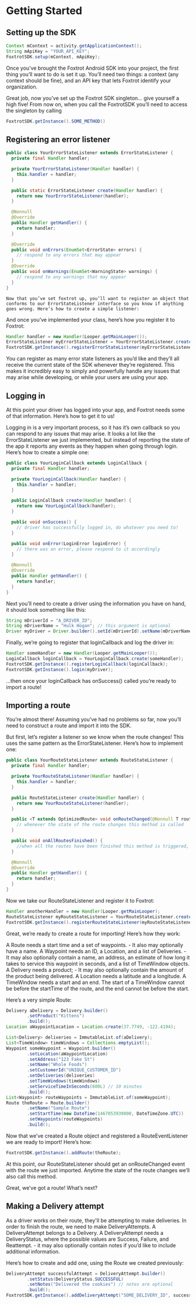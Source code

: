 # Getting Started

## Setting up the SDK


```java
Context mContext = activity.getApplicationContext();
String mApiKey = "YOUR_API_KEY";
FoxtrotSDK.setup(mContext, mApiKey);
```

Once you’ve brought the Foxtrot Android SDK into your project, the first thing you’ll want to do is set it up.
You’ll need two things: a context (any context should be fine), and an API key that lets Foxtrot identify your organization.

Great job, now you’ve set up the Foxtrot SDK singleton… give yourself a high five!
From now on, when you call the FoxtrotSDK you’ll need to access the singleton by calling 

```java
FoxtrotSDK.getInstance().SOME_METHOD()
```


## Registering an error listener

```java
public class YourErrorStateListener extends ErrorStateListener {
  private final Handler handler;

  private YourErrorStateListener(Handler handler) {
    this.handler = handler;
  }

  public static ErrorStateListener create(Handler handler) {
    return new YourErrorStateListener(handler);
  }

  @Nonnull 
  @Override 
  public Handler getHandler() { 
    return handler; 
  }

  @Override
  public void onErrors(EnumSet<ErrorState> errors) {
    // respond to any errors that may appear 
  } 
  @Override 
  public void onWarnings(EnumSet<WarningState> warnings) {
    // respond to any warnings that may appear 
  }
}
```

    Now that you’ve set foxtrot up, you’ll want to register an object that conforms to our ErrorStateListener interface so you know if anything goes wrong. Here’s how to create a simple listener:

And once you’ve implemented your class, here’s how you register it to Foxtrot:

```java
Handler handler = new Handler(Looper.getMainLooper());
ErrorStateListener myErrorStateListener = YourErrorStateListener.create(handler);
FoxtrotSDK.getInstance().registerErrorStateListener(myErrorStateListener);
```

You can register as many error state listeners as you’d like and they’ll all receive the current state of the SDK whenever they’re registered. This makes it incredibly easy to simply and powerfully handle any issues that may arise while developing, or while your users are using your app.

## Logging in

At this point your driver has logged into your app, and Foxtrot needs some of that information. Here’s how to get it to us!

Logging in is a very important process, so it has it’s own callback so you can respond to any issues that may arise. It looks a lot like the ErrorStateListener we just implemented, but instead of reporting the state of the app it reports any events as they happen when going through login. Here’s how to create a simple one:

```java
public class YourLoginCallback extends LoginCallback {
  private final Handler handler;

  private YourLoginCallback(Handler handler) {
    this.handler = handler;
  }

  public LoginCallback create(Handler handler) {
    return new YourLoginCallback(handler);
  }

  public void onSuccess() {
    // driver has successfully logged in, do whatever you need to! 
  }  

  public void onError(LoginError loginError) {
    // there was an error, please respond to it accordingly 
  }

  @Nonnull 
  @Override 
  public Handler getHandler() { 
    return handler; 
  }
}
```

Next you’ll need to create a driver using the information you have on hand, it should look something like this:

```java
String mDriverId = "A_DRIVER_ID";
String mDriverName = "Hulk Hogan"; // this argument is optional
Driver myDriver = Driver.builder().setId(mDriverId).setName(mDriverName).build();
```

Finally, we’re going to register that loginCallback and log the driver in:

```java
Handler someHandler = new Handler(Looper.getMainLooper());
LoginCallback loginCallback = YourLoginCallback.create(someHandler);
FoxtrotSDK.getInstance().registerLoginCallback(loginCallback);
FoxtrotSDK.getInstance().login(myDriver);
```

...then once your loginCallback has onSuccess() called you’re ready to import a route!

## Importing a route

You’re almost there! Assuming you’ve had no problems so far, now you’ll need to construct a route and import it into the SDK.

But first, let’s register a listener so we know when the route changes! This uses the same pattern as the ErrorStateListener. Here’s how to implement one:

```java
public class YourRouteStateListener extends RouteStateListener {
  private final Handler handler;

  private YourRouteStateListener(Handler handler) {
    this.handler = handler;
  }

  public RouteStateListener create(Handler handler) {
    return new YourRouteStateListener(handler);
  }

  public <T extends OptimizedRoute> void onRouteChanged(@Nonnull T route) {
    // whenever the state of the route changes this method is called 
  }  

  public void onAllRoutesFinished() { 
    //when all the routes have been finished this method is triggered, letting you know the day is over
  }

  @Nonnull 
  @Override 
  public Handler getHandler() { 
    return handler; 
  }
}
```

Now we take our RouteStateListener and register it to Foxtrot:

```java
Handler anotherHandler = new Handler(Looper.getMainLooper);
RouteStateListener myRouteStateListener = YourRouteStateListener.create(anotherHandler);
FoxtrotSDK.getInstance().registerRouteStateListener(myRouteStateListener);
```

Great, we’re ready to create a route for importing! Here’s how they work:

A Route needs a start time and a set of waypoints. 
    - It also may optionally have a name.
A Waypoint needs an ID, a Location, and a list of Deliveries. 
    - It may also optionally contain a name, an address, an estimate of how long it takes to service this waypoint in seconds, and a list of TimeWindow objects.
A Delivery needs a product;
    - It may also optionally contain the amount of the product being delivered.
A Location needs a latitude and a longitude.
A TimeWindow needs a start and an end. The start of a TimeWindow cannot be before the startTime of the route, and the end cannot be before the start.

Here’s a very simple Route:

```java
Delivery aDelivery = Delivery.builder()
        .setProduct("Kittens")
        .build();
Location aWaypointLocation = Location.create(37.7749, -122.4194);

List<Delivery> deliveries = ImmutableList.of(aDelivery); 
List<TimeWindow> timeWindows = Collections.emptyList(); 
Waypoint someWaypoint = Waypoint.builder() 
        .setLocation(aWaypointLocation) 
        .setAddress("123 Fake St") 
        .setName("Whole Foods") 
        .setCustomerId("UNIQUE_CUSTOMER_ID") 
        .setDeliveries(deliveries) 
        .setTimeWindows(timeWindows) 
        .setServiceTimeInSeconds(600L) // 10 minutes 
        .build();
List<Waypoint> routeWaypoints = ImmutableList.of(someWaypoint);
Route theRoute = Route.builder()
        .setName("Sample Route")
        .setStartTime(new DateTime(1467053939000, DateTimeZone.UTC))
        .setWaypoints(routeWaypoints)
        .build();
```

Now that we’ve created a Route object and registered a RouteEventListener we are ready to import!
Here’s how:

```java
FoxtrotSDK.getInstance().addRoute(theRoute);
```

At this point, our RouteStateListener should get an onRouteChanged event with the route we just imported. Anytime the state of the route changes we’ll also call this method.

Great, we’ve got a route! What’s next?

## Making a Delivery attempt

As a driver works on their route, they'll be attempting to make deliveries. 
In order to finish the route, we need to make DeliveryAttempts. 
A DeliveryAttempt belongs to a Delivery. 
A DeliveryAttempt needs a DeliveryStatus, where the possible values are Success, Failure, and Reattempt.
    - it may also optionally contain notes if you’d like to include additional information.

Here’s how to create and add one, using the Route we created previously:

```java
DeliveryAttempt successfulAttempt = DeliveryAttempt.builder()
        .setStatus(DeliveryStatus.SUCCESSFUL)
        .setNotes("Delivered the cookies") // notes are optional
        .build();
FoxtrotSDK.getInstance().addDeliveryAttempt("SOME_DELIVERY_ID", successfulAttempt);
```
